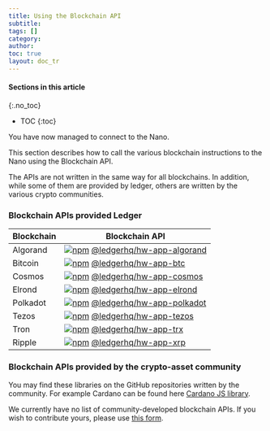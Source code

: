 ```yaml
---
title: Using the Blockchain API
subtitle:
tags: []
category:
author:
toc: true
layout: doc_tr
---
```


#### Sections in this article
{:.no_toc}
* TOC
{:toc}

You have now managed to connect to the Nano.  

This section describes how to call the various blockchain instructions to the Nano using the Blockchain API.  

The APIs are not written in the same way for all blockchains. In addition, while some of them are provided by ledger, others are written by the various crypto communities.

### Blockchain APIs provided Ledger

| Blockchain | Blockchain API |
|-------------|--------------| 
|Algorand | [![npm](https://img.shields.io/npm/v/@ledgerhq/hw-app-algorand.svg)](https://www.npmjs.com/package/@ledgerhq/hw-app-algorand) [@ledgerhq/hw-app-algorand](https://github.com/LedgerHQ/ledgerjs/tree/master/packages/hw-app-algorand)   |
|Bitcoin | [![npm](https://img.shields.io/npm/v/@ledgerhq/hw-app-btc.svg)](https://www.npmjs.com/package/@ledgerhq/hw-app-btc) [@ledgerhq/hw-app-btc](https://github.com/LedgerHQ/ledgerjs/tree/master/packages/hw-app-btc)   |
|Cosmos | [![npm](https://img.shields.io/npm/v/@ledgerhq/hw-app-cosmos.svg)](https://www.npmjs.com/package/@ledgerhq/hw-app-cosmos) [@ledgerhq/hw-app-cosmos](https://github.com/LedgerHQ/ledgerjs/tree/master/packages/hw-app-cosmos)   |
|Elrond | [![npm](https://img.shields.io/npm/v/@ledgerhq/hw-app-elrond.svg)](https://www.npmjs.com/package/@ledgerhq/hw-app-elrond) [@ledgerhq/hw-app-elrond](https://github.com/LedgerHQ/ledgerjs/tree/master/packages/hw-app-elrond)   |
|Polkadot | [![npm](https://img.shields.io/npm/v/@ledgerhq/hw-app-eth.svg)](https://www.npmjs.com/package/@ledgerhq/hw-app-eth) [@ledgerhq/hw-app-polkadot](https://github.com/LedgerHQ/ledgerjs/tree/master/packages/hw-app-polkadot)   |
|Tezos | [![npm](https://img.shields.io/npm/v/@ledgerhq/hw-app-tezos.svg)](https://www.npmjs.com/package/@ledgerhq/hw-app-tezos) [@ledgerhq/hw-app-tezos](https://github.com/LedgerHQ/ledgerjs/tree/master/packages/hw-app-tezos)   |
|Tron | [![npm](https://img.shields.io/npm/v/@ledgerhq/hw-app-trx.svg)](https://www.npmjs.com/package/@ledgerhq/hw-app-trx) [@ledgerhq/hw-app-trx](https://github.com/LedgerHQ/ledgerjs/tree/master/packages/hw-app-trx)   |
|Ripple | [![npm](https://img.shields.io/npm/v/@ledgerhq/hw-app-xrp.svg)](https://www.npmjs.com/package/@ledgerhq/hw-app-xrp) [@ledgerhq/hw-app-xrp](https://github.com/LedgerHQ/ledgerjs/tree/master/packages/hw-app-xrp)   |


### Blockchain APIs provided by the crypto-asset community

You may find these libraries on the GitHub repositories written by the community. For example Cardano can be found here [Cardano JS library](https://github.com/cardano-foundation/ledgerjs-hw-app-cardano).

We currently have no list of community-developed blockchain APIs. If you wish to contribute yours, please use [this form](https://developers.ledger.com/contribution/).
